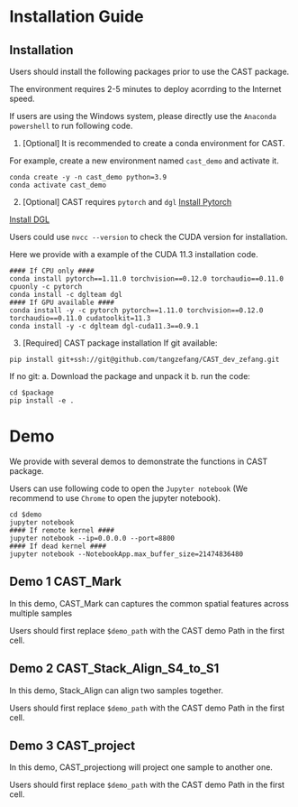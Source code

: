 # Installation Guide
## Installation
Users should install the following packages prior to use the CAST package.

The environment requires 2-5 minutes to deploy acorrding to the Internet speed.

If users are using the Windows system, please directly use the `Anaconda powershell` to run following code.

1. [Optional] It is recommended to create a conda environment for CAST.

For example, create a new environment named `cast_demo` and activate it.
```
conda create -y -n cast_demo python=3.9
conda activate cast_demo
```
2. [Optional] CAST requires `pytorch` and `dgl`
[Install Pytorch](https://pytorch.org/get-started/locally/)

[Install DGL](https://www.dgl.ai/pages/start.html)

Users could use `nvcc --version` to check the CUDA version for installation.

Here we provide with a example of the CUDA 11.3 installation code.
```
#### If CPU only ####
conda install pytorch==1.11.0 torchvision==0.12.0 torchaudio==0.11.0 cpuonly -c pytorch
conda install -c dglteam dgl
#### If GPU available ####
conda install -y -c pytorch pytorch==1.11.0 torchvision==0.12.0 torchaudio==0.11.0 cudatoolkit=11.3
conda install -y -c dglteam dgl-cuda11.3==0.9.1
```

3. [Required] CAST package installation
If git available:
```
pip install git+ssh://git@github.com/tangzefang/CAST_dev_zefang.git
```
If no git:
a. Download the package and unpack it
b. run the code:
```
cd $package
pip install -e .
```

# Demo
We provide with several demos to demonstrate the functions in CAST package.

Users can use following code to open the `Jupyter notebook` (We recommend to use `Chrome` to open the jupyter notebook).
```
cd $demo
jupyter notebook
#### If remote kernel ####
jupyter notebook --ip=0.0.0.0 --port=8800
#### If dead kernel ####
jupyter notebook --NotebookApp.max_buffer_size=21474836480
```
## Demo 1 CAST_Mark
In this demo, CAST_Mark can captures the common spatial features across multiple samples

Users should first replace `$demo_path` with the CAST demo Path in the first cell.

## Demo 2 CAST_Stack_Align_S4_to_S1
In this demo, Stack_Align can align two samples together.

Users should first replace `$demo_path` with the CAST demo Path in the first cell.

## Demo 3 CAST_project
In this demo, CAST_projectiong will project one sample to another one.

Users should first replace `$demo_path` with the CAST demo Path in the first cell.
